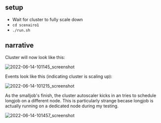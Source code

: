 ## setup

- Wait for cluster to fully scale down
- `cd scenairo1`
- `./run.sh`

## narrative

Cluster will now look like this:

![2022-06-14-101145_screenshot](https://user-images.githubusercontent.com/74934191/173640105-60a0c418-3385-4f8f-9767-b5b6abecce7f.png)


Events look like this (indicating cluster is scaling up):

![2022-06-14-101215_screenshot](https://user-images.githubusercontent.com/74934191/173640198-150b55c2-d70e-4058-a470-596f69c069b3.png)

As the smalljob's finish, the cluster autoscaler kicks in an tries to schedule longjob on a different node. This is particularly strange becase longjob is actually running on a dedicated node during my testing.

![2022-06-14-101457_screenshot](https://user-images.githubusercontent.com/74934191/173640366-1a755861-941b-4f85-b527-ff1bf3423636.png)
